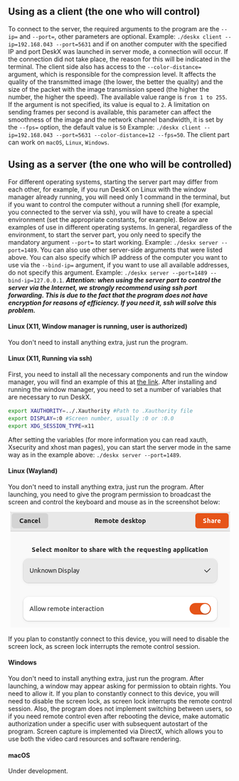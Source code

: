 
## Using as a client (the one who will control)
To connect to the server, the required arguments to the program are the `--ip=` and `--port=`, other parameters are optional. Example: `./deskx client --ip=192.168.043 --port=5631` and if on another computer with the specified IP and port DeskX was launched in server mode, a connection will occur. If the connection did not take place, the reason for this will be indicated in the terminal. The client side also has access to the `--color-distance=` argument, which is responsible for the compression level. It affects the quality of the transmitted image (the lower, the better the quality) and the size of the packet with the image transmission speed (the higher the number, the higher the speed). The available value range is `from 1 to 255`. If the argument is not specified, its value is equal to `2`. A limitation on sending frames per second is available, this parameter can affect the smoothness of the image and the network channel bandwidth, it is set by the `--fps=` option, the default value is `50` Example: `./deskx client --ip=192.168.043 --port=5631 --color-distance=12 --fps=50`. The client part can work on `macOS`, `Linux`, `Windows`.

## Using as a server (the one who will be controlled)
For different operating systems, starting the server part may differ from each other, for example, if you run DeskX on Linux with the window manager already running, you will need only 1 command in the terminal, but if you want to control the computer without a running shell (for example, you connected to the server via ssh), you will have to create a special environment (set the appropriate constants, for example). Below are examples of use in different operating systems. In general, regardless of the environment, to start the server part, you only need to specify the mandatory argument `--port=` to start working. Example: `./deskx server --port=1489`. You can also use other server-side arguments that were listed above. You can also specify which IP address of the computer you want to use via the `--bind-ip=` argument, if you want to use all available addresses, do not specify this argument. Example: `./deskx server --port=1489 --bind-ip=127.0.0.1`. ***Attention: when using the server part to control the server via the Internet, we strongly recommend using ssh port forwarding. This is due to the fact that the program does not have encryption for reasons of efficiency. If you need it, ssh will solve this problem.***

#### Linux (X11, Window manager is running, user is authorized)
You don't need to install anything extra, just run the program.

#### Linux (X11, Running via ssh)
First, you need to install all the necessary components and run the window manager, you will find an example of this at [the link](/docs/x11install.md). After installing and running the window manager, you need to set a number of variables that are necessary to run DeskX.
```bash
export XAUTHORITY=../.Xauthority #Path to .Xauthority file
export DISPLAY=:0 #Screen number, usually :0 or :0.0
export XDG_SESSION_TYPE=x11
```
After setting the variables (for more information you can read xauth, Xsecurity and xhost man pages), you can start the server mode in the same way as in the example above: `./deskx server --port=1489`.

#### Linux (Wayland)
You don't need to install anything extra, just run the program. After launching, you need to give the program permission to broadcast the screen and control the keyboard and mouse as in the screenshot below:
<p align="center"><img src="/docs/imgs/wl.png"></p> If you plan to constantly connect to this device, you will need to disable the screen lock, as screen lock interrupts the remote control session.


#### Windows
You don't need to install anything extra, just run the program. After launching, a window may appear asking for permission to obtain rights. You need to allow it. If you plan to constantly connect to this device, you will need to disable the screen lock, as screen lock interrupts the remote control session. Also, the program does not implement switching between users, so if you need remote control even after rebooting the device, make automatic authorization under a specific user with subsequent autostart of the program. Screen capture is implemented via DirectX, which allows you to use both the video card resources and software rendering.

#### macOS
Under development.
